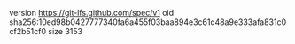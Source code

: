 version https://git-lfs.github.com/spec/v1
oid sha256:10ed98b0427777340fa6a455f03baa894e3c61c48a9e333afa831c0cf2b51cf0
size 3153
